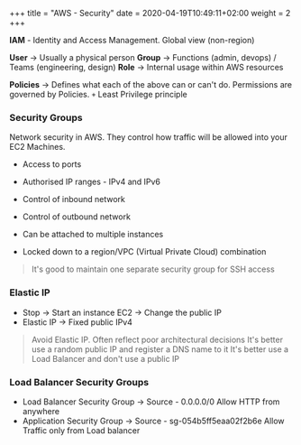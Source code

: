 +++
title = "AWS - Security"
date = 2020-04-19T10:49:11+02:00
weight = 2
+++

**IAM** - Identity and Access Management. Global view (non-region)

**User** -> Usually a physical person
**Group** -> Functions (admin, devops) / Teams (engineering, design)
**Role** -> Internal usage within AWS resources

**Policies** -> Defines what each of the above can or can't do. Permissions are governed by Policies. `+` Least Privilege principle


### Security Groups

Network security in AWS. They control how traffic will be allowed into your EC2 Machines.

* Access to ports
* Authorised IP ranges - IPv4 and IPv6
* Control of inbound network
* Control of outbound network

* Can be attached to multiple instances
* Locked down to a region/VPC (Virtual Private Cloud) combination

> It's good to maintain one separate security group for SSH access

### Elastic IP

* Stop -> Start an instance EC2 -> Change the public IP
* Elastic IP -> Fixed public IPv4

> Avoid Elastic IP. Often reflect poor architectural decisions
> It's better use a random public IP and register a DNS name to it
> It's better use a Load Balancer and don't use a public IP

### Load Balancer Security Groups

* Load Balancer Security Group -> Source - 0.0.0.0/0 Allow HTTP from anywhere
* Application Security Group -> Source - sg-054b5ff5eaa02f2b6e Allow Traffic only from Load balancer
